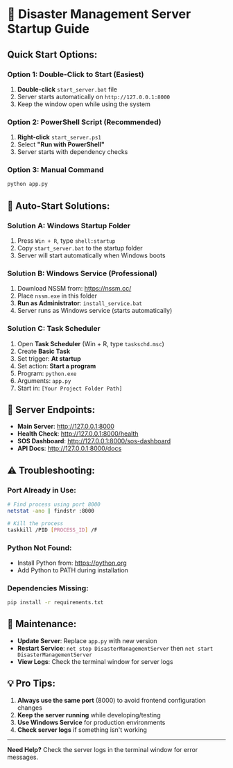 # 🚀 Disaster Management Server Startup Guide

## **Quick Start Options:**

### **Option 1: Double-Click to Start (Easiest)**
1. **Double-click** `start_server.bat` file
2. Server starts automatically on `http://127.0.0.1:8000`
3. Keep the window open while using the system

### **Option 2: PowerShell Script (Recommended)**
1. **Right-click** `start_server.ps1` 
2. Select **"Run with PowerShell"**
3. Server starts with dependency checks

### **Option 3: Manual Command**
```bash
python app.py
```

## **🔄 Auto-Start Solutions:**

### **Solution A: Windows Startup Folder**
1. Press `Win + R`, type `shell:startup`
2. Copy `start_server.bat` to the startup folder
3. Server will start automatically when Windows boots

### **Solution B: Windows Service (Professional)**
1. Download NSSM from: https://nssm.cc/
2. Place `nssm.exe` in this folder
3. **Run as Administrator**: `install_service.bat`
4. Server runs as Windows service (starts automatically)

### **Solution C: Task Scheduler**
1. Open **Task Scheduler** (Win + R, type `taskschd.msc`)
2. Create **Basic Task**
3. Set trigger: **At startup**
4. Set action: **Start a program**
5. Program: `python.exe`
6. Arguments: `app.py`
7. Start in: `[Your Project Folder Path]`

## **📱 Server Endpoints:**
- **Main Server**: http://127.0.0.1:8000
- **Health Check**: http://127.0.0.1:8000/health
- **SOS Dashboard**: http://127.0.0.1:8000/sos-dashboard
- **API Docs**: http://127.0.0.1:8000/docs

## **⚠️ Troubleshooting:**

### **Port Already in Use:**
```bash
# Find process using port 8000
netstat -ano | findstr :8000

# Kill the process
taskkill /PID [PROCESS_ID] /F
```

### **Python Not Found:**
- Install Python from: https://python.org
- Add Python to PATH during installation

### **Dependencies Missing:**
```bash
pip install -r requirements.txt
```

## **🔧 Maintenance:**
- **Update Server**: Replace `app.py` with new version
- **Restart Service**: `net stop DisasterManagementServer` then `net start DisasterManagementServer`
- **View Logs**: Check the terminal window for server logs

## **💡 Pro Tips:**
1. **Always use the same port** (8000) to avoid frontend configuration changes
2. **Keep the server running** while developing/testing
3. **Use Windows Service** for production environments
4. **Check server logs** if something isn't working

---
**Need Help?** Check the server logs in the terminal window for error messages.

